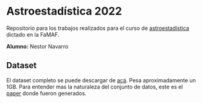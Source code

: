 # Astroestadística 2022

Repositorio para los trabajos realizados para el curso de [astroestadística](https://drive.google.com/file/d/1N06j0Q0MFSDMZMy_SsgG_wGSPmz0f8S2/view) dictado en la FaMAF.

**Alumno:** Nestor Navarro

## Dataset

El dataset completo se puede descargar de [acá](https://astro.ft.uam.es/selgifs/data_challenge/). Pesa aproximadamente un 1GB.
Para entender mas la naturaleza del conjunto de datos, este es el [paper](https://academic.oup.com/mnras/article/479/1/917/5033702) donde fueron generados.

